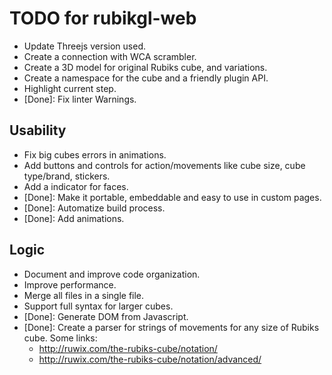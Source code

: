 # TODO for rubikgl-web
  * Update Threejs version used.
  * Create a connection with WCA scrambler.
  * Create a 3D model for original Rubiks cube, and variations.
  * Create a namespace for the cube and a friendly plugin API.
  * Highlight current step.
  * [Done]: Fix linter Warnings.

## Usability
  * Fix big cubes errors in animations.
  * Add buttons and controls for action/movements like cube size, cube type/brand, stickers.
  * Add a indicator for faces.
  * [Done]: Make it portable, embeddable and easy to use in custom pages.
  * [Done]: Automatize build process.
  * [Done]: Add animations.

## Logic
  * Document and improve code organization.
  * Improve performance.
  * Merge all files in a single file.
  * Support full syntax for larger cubes.
  * [Done]: Generate DOM from Javascript.
  * [Done]: Create a parser for strings of movements for any size of Rubiks cube. Some links:  
    - http://ruwix.com/the-rubiks-cube/notation/
    - http://ruwix.com/the-rubiks-cube/notation/advanced/
